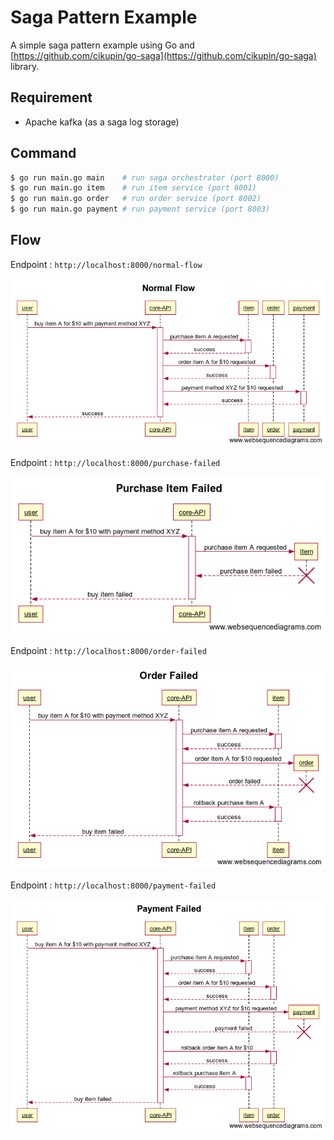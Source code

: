 # Saga Pattern Example

A simple saga pattern example using Go and [https://github.com/cikupin/go-saga](https://github.com/cikupin/go-saga) library.

## Requirement

- Apache kafka (as a saga log storage)

## Command

```bash
$ go run main.go main    # run saga orchestrator (port 8000)
$ go run main.go item    # run item service (port 8001)
$ go run main.go order   # run order service (port 8002)
$ go run main.go payment # run payment service (port 8003)
```

## Flow

Endpoint : `http://localhost:8000/normal-flow`

![normal flow](./_img/normal_flow.png)  

Endpoint : `http://localhost:8000/purchase-failed`

![purchase item failed](./_img/purchase_item_failed.png)  

Endpoint : `http://localhost:8000/order-failed`

![order failed](./_img/order_failed.png)  

Endpoint : `http://localhost:8000/payment-failed`

![payment_failed](./_img/payment_failed.png)  